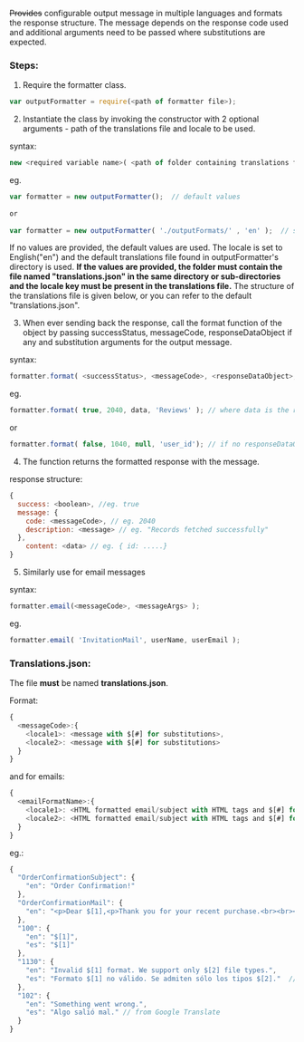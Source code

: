 ~~Provides~~ configurable output message in multiple languages and formats the response structure.
The message depends on the response code used and additional arguments need to be passed where substitutions are expected.

### Steps:

1. Require the formatter class.

  ```javascript
  var outputFormatter = require(<path of formatter file>);
  ```

2. Instantiate the class by invoking the constructor with 2 optional arguments - path of the translations file and locale to be used.

  syntax:
  ```javascript
  new <required variable name>( <path of folder containing translations file/s>, <locale> )
  ```
    
  eg.
  ```javascript
  var formatter = new outputFormatter();  // default values
    
  or
    
  var formatter = new outputFormatter( './outputFormats/' , 'en' );  // supplying optional arguments
  ```
  If no values are provided, the default values are used. The locale is set to English("en") and the default translations file found in outputFormatter's directory is used.
  **If the values are provided, the folder must contain the file named "translations.json" in the same directory or sub-directories and the locale key must be present in the translations file.**
  The structure of the translations file is given below, or you can refer to the default "translations.json".

3. When ever sending back the response, call the format function of the object by passing successStatus, messageCode, responseDataObject if any and substitution arguments for the output message.
    
  syntax:
  ```javascript
  formatter.format( <successStatus>, <messageCode>, <responseDataObject>, <messageArgs> );
  ```
  eg.
  ```javascript
  formatter.format( true, 2040, data, 'Reviews' ); // where data is the response data object.
  ```
  or
  ```javascript
  formatter.format( false, 1040, null, 'user_id'); // if no responseDataObject present, but messageArgs are required.
  ```

4. The function returns the formatted response with the message.

  response structure:
  ```javascript
  {
    success: <boolean>, //eg. true
    message: {
      code: <messageCode>, // eg. 2040
      description: <message> // eg. "Records fetched successfully"
    },
      content: <data> // eg. { id: .....}
  }
  ```

5. Similarly use for email messages

  syntax:
  ```javascript
  formatter.email(<messageCode>, <messageArgs> );
  ```
  eg.
  ```javascript
  formatter.email( 'InvitationMail', userName, userEmail );
  ```

### Translations.json:

The file **must** be named **translations.json**.

Format:

```javascript
{
  <messageCode>:{
    <locale1>: <message with $[#] for substitutions>,
    <locale2>: <message with $[#] for substitutions>
  }
}
```
and for emails:

```javascript
{
  <emailFormatName>:{
    <locale1>: <HTML formatted email/subject with HTML tags and $[#] for substitutions>,
    <locale2>: <HTML formatted email/subject with HTML tags and $[#] for substitutions>,
  }
}
```

eg.:

```javascript
{
  "OrderConfirmationSubject": {
    "en": "Order Confirmation!"
  },
  "OrderConfirmationMail": {
    "en": "<p>Dear $[1],<p>Thank you for your recent purchase.<br><br><B>Transaction number:</b> $[2]<br><b>Amount:</b> $$[3]<br><b>Payment Mode:</b> $[4]<br><b>Payment Status:</b> $[5]<br><br>If there are any questions about this transaction, please contact customer service at support@example.com.<p>Sincerely,<br>Example Team."
  },
  "100": {
    "en": "$[1]",
    "es": "$[1]"
  },
  "1130": {
    "en": "Invalid $[1] format. We support only $[2] file types.",
    "es": "Formato $[1] no válido. Se admiten sólo los tipos $[2]."  // from Google Translate
  },
  "102": {
    "en": "Something went wrong.",
    "es": "Algo salió mal." // from Google Translate
  }
}
```